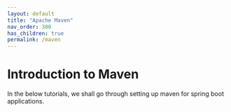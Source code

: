 ```yaml
---
layout: default
title: "Apache Maven"
nav_order: 300
has_children: true
permalink: /maven
---
```


# Introduction to Maven

In the below tutorials, we shall go through setting up maven for spring boot applications.